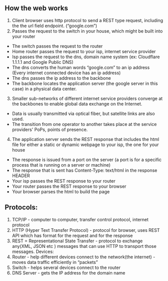 ## How the web works

1. Client browser uses http protocol to send a REST type request, including the the url field endpoint. (“google.com”)
2. Passes the request to the switch in your house, which might be built into your router
  - The switch passes the request to the router
  - Home router passes the request to your isp, internet service provider
  - Isp passes the request to the dns, domain name system (ex: Cloudflare 1.1.1.1 and Google Public DNS)
  - The dns converts the human words “google.com” to an ip address (Every internet connected device has an ip address)
  - The dns passes the ip address to the backbone
  - The backbone locates the application server (the google server in this case) in a physical data center.
3. Smaller sub-networks of different internet service providers converge at the backbones to enable global data exchange on the Internet. 
  - Data is usually transmitted via optical fiber, but satellite links are also used. 
  - The transition from one operator to another takes place at the service providers' PoPs, points of presence.
4. The application server sends the REST response that includes the html file for either a static or dynamic webpage to your isp, the one for your house
  - The response is issued from a port on the server (a port is for a specific process that is running on a server or machine)
  - The response that is sent has Content-Type: text/html in the response HEADER
  - Your isp passes the REST response to your router
  - Your router passes the REST response to your browser
  - Your browser parses the html to build the page

## Protocols:

1. TCP/IP - computer to computer, transfer control protocol, internet protocol
2. HTTP (Hyper Text Transfer Protocol) - protocol for browser, uses REST API which has format for the request and for the response
3. REST = Representational State Transfer - protocol to exchange any(XML, JSON etc ) messages that can use HTTP to transport those messages.
Devices:
4. Router - help different devices connect to the network(the internet) - moves data traffic efficiently in “packets”
5. Switch - helps several devices connect to the router
6. DNS Server - gets the IP address for the domain name